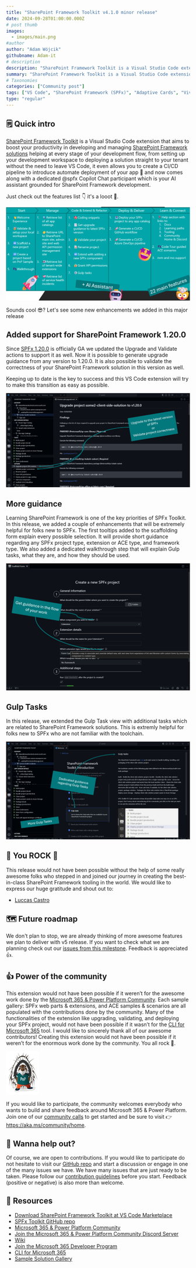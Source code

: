 ```yaml
---
title: "SharePoint Framework Toolkit v4.1.0 minor release"
date: 2024-09-28T01:00:00.000Z
# post thumb
images:
  - images/main.png
#author
author: "Adam Wójcik"
githubname: Adam-it
# description
description: "SharePoint Framework Toolkit is a Visual Studio Code extension that aims to boost your productivity in developing and managing SharePoint Framework solutions helping at every stage of your development flow, from setting up your development workspace to deploying a solution straight to your tenant without the need to leave VS Code. With the SharePoint Framework, you can use modern web technologies and tools in your preferred development environment to build productive experiences and apps that are responsive and mobile-ready allowing you to create solutions to extend SharePoint, Microsoft Teams, Microsoft Viva Connections, Outlook, and Microsoft365.com."
summary: "SharePoint Framework Toolkit is a Visual Studio Code extension that aims to boost your productivity in developing and managing SharePoint Framework solutions helping at every stage of your development flow, from setting up your development workspace to deploying a solution straight to your tenant without the need to leave VS Code. With the SharePoint Framework, you can use modern web technologies and tools in your preferred development environment to build productive experiences and apps that are responsive and mobile-ready allowing you to create solutions to extend SharePoint, Microsoft Teams, Microsoft Viva Connections, Outlook, and Microsoft365.com."
# Taxonomies
categories: ["Community post"]
tags: ["VS Code", "SharePoint Framework (SPFx)", "Adaptive Cards", "Viva Connections"]
type: "regular"
---
```


## 🗒️ Quick intro

[SharePoint Framework Toolkit](https://marketplace.visualstudio.com/items?itemName=m365pnp.viva-connections-toolkit) is a Visual Studio Code extension that aims to boost your productivity in developing and managing [SharePoint Framework solutions](https://learn.microsoft.com/sharepoint/dev/spfx/sharepoint-framework-overview?WT.mc_id=m365-15744-cxa) helping at every stage of your development flow, from setting up your development workspace to deploying a solution straight to your tenant without the need to leave VS Code, it even allows you to create a CI/CD pipeline to introduce automate deployment of your app 🚀 and now comes along with a dedicated @spfx Copilot Chat participant which is your AI assistant grounded for SharePoint Framework development.

Just check out the features list 👇 it's a looot 🤯.

![features](images/features.png)

Sounds cool 😎? Let's see some new enhancements we added in this major release

## Added support for SharePoint Framework 1.20.0

Since [SPFx 1.20.0](https://learn.microsoft.com/en-us/sharepoint/dev/spfx/release-1.20) is officially GA we updated the Upgrade and Validate actions to support it as well. Now it is possible to generate upgrade guidance from any version to 1.20.0. It is also possible to validate the correctness of your SharePoint Framework solution in this version as well.

Keeping up to date is the key to success and this VS Code extension will try to make this transition as easy as possible.

![upgrade](images/upgrade.png)

## More guidance

Learning SharePoint Framework is one of the key priorities of SPFx Toolkit. In this release, we added a couple of enhancements that will be extremely helpful for folks new to SPFx. The first tooltips added to the scaffolding form explain every possible selection. It will provide short guidance regarding any SPFx project type, extension or ACE type, and framework type. We also added a dedicated walkthrough step that will explain Gulp tasks, what they are, and how they should be used.

![guidance-scaffolding](images/guidance-scaffolding.png)

## Gulp Tasks

In this release, we extended the Gulp Task view with additional tasks which are related to SharePoint Framework solutions. This is extremly helpful for folks new to SPFx who are not familiar with the toolchain. 

![gulp-tasks](images/gulp-tasks.png)

## 👏 You ROCK 🤩

This release would not have been possible without the help of some really awesome folks who stepped in and joined our journey in creating the best-in-class SharePoint Framework tooling in the world. We would like to express our huge gratitude and shout out to:

- [Luccas Castro](https://github.com/DevPio)

## 🗺️ Future roadmap

We don't plan to stop, we are already thinking of more awesome features we plan to deliver with v5 release. If you want to check what we are planning check out our [issues from this milestone](https://github.com/pnp/vscode-viva/milestone/6). Feedback is appreciated 👍.

## 👍 Power of the community

This extension would not have been possible if it weren’t for the awesome work done by the [Microsoft 365 & Power Platform Community](https://pnp.github.io/). Each sample gallery: SPFx web parts & extensions, and ACE samples & scenarios are all populated with the contributions done by the community. Many of the functionalities of the extension like upgrading, validating, and deploying your SPFx project, would not have been possible if it wasn’t for the [CLI for Microsoft 365](https://pnp.github.io/cli-microsoft365/) tool. I would like to sincerely thank all of our awesome contributors! Creating this extension would not have been possible if it weren’t for the enormous work done by the community. You all rock 🤩.

![PnP community](images/parker-pnp.png)

If you would like to participate, the community welcomes everybody who wants to build and share feedback around Microsoft 365 & Power Platform. Join one of our [community calls](https://pnp.github.io/#community) to get started and be sure to visit 👉 https://aka.ms/community/home.

## 🙋 Wanna help out?

Of course, we are open to contributions. If you would like to participate do not hesitate to visit our [GitHub repo](https://github.com/pnp/vscode-viva) and start a discussion or engage in one of the many issues we have. We have many issues that are just ready to be taken. Please follow our [contribution guidelines](https://github.com/pnp/vscode-viva/blob/main/contributing.md) before you start.
Feedback (positive or negative) is also more than welcome.

## 🔗 Resources

- [Download SharePoint Framework Toolkit at VS Code Marketplace](https://marketplace.visualstudio.com/items?itemName=m365pnp.viva-connections-toolkit)
- [SPFx Toolkit GitHub repo](https://github.com/pnp/vscode-viva)
- [Microsoft 365 & Power Platform Community](https://pnp.github.io/#home)
- [Join the Microsoft 365 & Power Platform Community Discord Server]( https://aka.ms/community/discord)
- [Wiki]( https://github.com/pnp/vscode-viva/wiki)
- [Join the Microsoft 365 Developer Program]( https://developer.microsoft.com/en-us/microsoft-365/dev-program)
- [CLI for Microsoft 365](https://pnp.github.io/cli-microsoft365/)
- [Sample Solution Gallery]( https://adoption.microsoft.com/en-us/sample-solution-gallery/)
